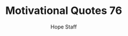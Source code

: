 ---
image: /assets/img/mq/mq_76_evans.png
title: Motivational Quotes 76
categories:
  - Motivational Quotes
author: Hope Staff
notes: Motivational Quotes 76
embed: >-
  EMBED_GOES_HERE
transcript: >-
  SOME LINES OF TEXT START HERE
---